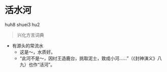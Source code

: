 # 活水河
huh8 shuei3 hu2
> 兴化方言词典
- 有源头的常流水
  - 这是～，水质好。
  - “此河不是～，因纣王造鹿台，挑取泥士，致成小河……”（《封神演义》八九）也作“活河”。
